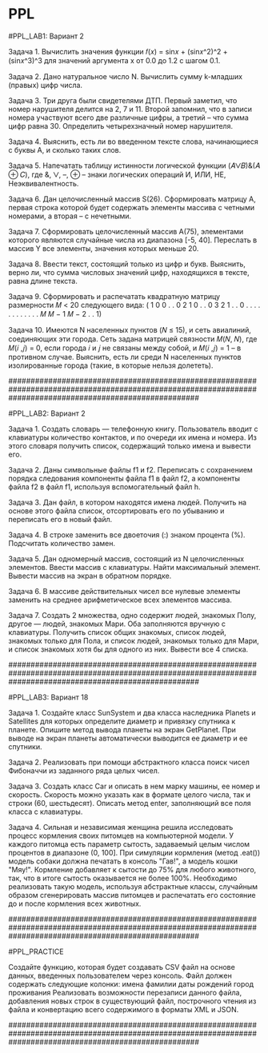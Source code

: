# PPL
#PPL_LAB1:
Вариант 2

Задача 1. Вычислить значения функции
𝑓(𝑥) = sin𝑥 + (sin𝑥^2)^2 + (sin𝑥^3)^3
для значений аргумента
x от 0.0 до 1.2 с шагом 0.1.

Задача 2. Дано натуральное число N. Вычислить сумму k-младших 
(правых) цифр числа.

Задача 3. Три друга были свидетелями ДТП. Первый заметил, что 
номер нарушителя делится на 2, 7 и 11. Второй запомнил, что в записи 
номера участвуют всего две различные цифры, а третий – что сумма 
цифр равна 30. Определить четырехзначный номер нарушителя.

Задача 4. Выяснить, есть ли во введенном тексте слова, 
начинающиеся с буквы А, и сколько таких слов.

Задача 5. Напечатать таблицу истинности логической функции 
(𝐴⋁𝐵)&(𝐴 ⊕ 𝐶),
где &, ⋁, –, ⊕ – знаки логических операций И, ИЛИ, НЕ, 
Неэквивалентность.

Задача 6. Дан целочисленный массив S(26). Сформировать матрицу 
А, первая строка которой будет содержать элементы массива с четными 
номерами, а вторая – с нечетными.

Задача 7. Сформировать целочисленный массив А(75), элементами 
которого являются случайные числа из диапазона [-5, 40]. Переслать в 
массив Y все элементы, значения которых меньше 20.

Задача 8. Ввести текст, состоящий только из цифр и букв. Выяснить, 
верно ли, что сумма числовых значений цифр, находящихся в тексте, 
равна длине текста.

Задача 9. Сформировать и распечатать квадратную матрицу 
размерности 𝑀 < 20 следующего вида:
(
1 0 0 . . 0
2 1 0 . . 0
3 2 1 . . 0
. . . . . .
. . . . . .
𝑀 𝑀 − 1 𝑀 − 2 . . 1)

Задача 10. Имеются N населенных пунктов (𝑁 ≤ 15), и сеть 
авиалиний, соединяющих эти города. Сеть задана матрицей связности 
𝑀(𝑁, 𝑁), где 𝑀(𝑖 ,𝑗) = 0, если города 𝑖 и 𝑗 не связаны между собой, и 
𝑀(𝑖 ,𝑗) = 1 – в противном случае. Выяснить, есть ли среди N
населенных пунктов изолированные города (такие, в которые нельзя 
долететь).

###########################################################################################################################################################

#PPL_LAB2:
Вариант 2

Задача 1. Создать словарь — телефонную книгу. Пользователь
вводит с клавиатуры количество контактов, и по очереди их имена и
номера. Из этого словаря получить список, содержащий только имена
и вывести его.

Задача 2. Даны символьные файлы f1 и f2. Переписать с
сохранением порядка следования компоненты файла f1 в файл f2, а
компоненты файла f2 в файл f1, используя вспомогательный файл h.

Задача 3. Дан файл, в котором находятся имена людей. Получить на
основе этого файла список, отсортировать его по убыванию и
переписать его в новый файл.

Задача 4. В строке заменить все двоеточия (:) знаком процента (%).
Подсчитать количество замен.

Задача 5. Дан одномерный массив, состоящий из N целочисленных
элементов. Ввести массив с клавиатуры. Найти максимальный
элемент. Вывести массив на экран в обратном порядке.

Задача 6. В массиве действительных чисел все нулевые элементы
заменить на среднее арифметическое всех элементов массива.

Задача 7. Создать 2 множества, одно содержит людей, знакомых
Полу, другое — людей, знакомых Мари. Оба заполняются вручную с
клавиатуры. Получить список общих знакомых, список людей,
знакомых только для Пола, и список людей, знакомых только для
Мари, и список знакомых хотя бы для одного из них. Вывести все 4
списка.

###########################################################################################################################################################

#PPL_LAB3:
Вариант 18

Задача 1. Создайте класс SunSystem и два класса наследника Planets
и Satellites для которых определите диаметр и привязку спутника к
планете. Опишите метод вывода планеты на экран GetPlanet. При
выводе на экран планеты автоматически выводится ее диаметр и ее
спутники.

Задача 2. Реализовать при помощи абстрактного класса поиск чисел
Фибоначчи из заданного ряда целых чисел.

Задача 3. Создать класс Car и описать в нем марку машины, ее номер
и скорость. Скорость можно указать как в формате целого числа, так и
строки (60, шестьдесят). Описать метод enter, заполняющий все поля
класса с клавиатуры.

Задача 4. Сильная и независимая женщина решила исследовать
процесс кормления своих питомцев на компьютерной модели. У
каждого питомца есть параметр сытость, задаваемый целым числом
процентов в диапазоне (0, 100]. При симуляции кормления (метод
.eat()) модель собаки должна печатать в консоль "Гав!", а модель кошки
"Мяу!". Кормление добавляет к сытости до 75% для любого животного,
так, что в итоге сытость оказывается не более 100%. Необходимо
реализовать такую модель, используя абстрактные классы, случайным
образом сгенерировать массив питомцев и распечатать его состояние
до и после кормления всех животных.

###########################################################################################################################################################

#PPL_PRACTICE

Создайте функцию, которая будет создавать CSV файл на основе данных, введенных пользователем через консоль.
Файл должен содержать следующие колонки:
имена
фамилии
даты рождений
город проживания
Реализовать возможности перезаписи данного файла, добавления новых строк в существующий файл, построчного чтения из файла и конвертацию всего содержимого в форматы XML и JSON.

###########################################################################################################################################################
